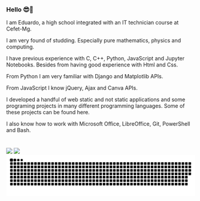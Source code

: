 ### Hello 😎🦆

I am Eduardo, a high school integrated with an IT technician course at Cefet-Mg.

I am very found of studding. Especially pure mathematics, physics and computing.

I have previous experience with C, C++, Python, JavaScript and Jupyter Notebooks. Besides from having good experience with Html and Css.

From Python I am very familiar with Django and Matplotlib APIs.

From JavaScript I know jQuery, Ajax and Canva APIs.

I developed a handful of web static and not static applications and some programing projects in many different programming languages. Some of these projects can be found here.

I also know how to work with Microsoft Office, LibreOffice, Git, PowerShell and Bash.

#
<div align="center" style="display: inline">
  <img height="170rem" src="https://github-readme-stats.vercel.app/api?username=edu15076&theme=merko">
  <img height="170rem" src="https://github-readme-stats.vercel.app/api/top-langs/?username=edu15076&layout=compact&theme=merko">
</div>

<div align="center" style="display: inline">
  <picture>
    <source media="(prefers-color-scheme: dark)" srcset="https://raw.githubusercontent.com/edu15076/edu15076/output/github-contribution-grid-snake-dark.svg">
    <source media="(prefers-color-scheme: light)" srcset="https://raw.githubusercontent.com/edu15076/edu15076/output/github-contribution-grid-snake.svg">
    <img alt="github contribution grid snake animation" src="https://raw.githubusercontent.com/edu15076/edu15076/output/github-contribution-grid-snake.svg">
  </picture>
</div>
